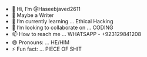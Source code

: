 - 👋 Hi, I’m @Haseebjaved2611
- 👀 Maybe a Writer
- 🌱 I’m currently learning ... Ethical Hacking 
- 💞️ I’m looking to collaborate on ... CODING
- 📫 How to reach me ... WHATSAPP - +923129841208
- 😄 Pronouns: ... HE/HIM
- ⚡ Fun fact: ...
PIECE OF SHIT
<!---
Haseebjaved2611/Haseebjaved2611 is a ✨ special ✨ repository because its `README.md` (this file) appears on your GitHub profile.
You can click the Preview link to take a look at your changes.
--->
